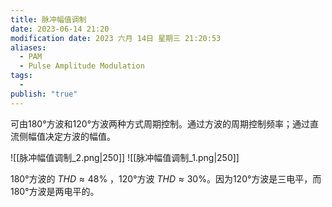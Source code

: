 ```yaml
---
title: 脉冲幅值调制
date: 2023-06-14 21:20
modification date: 2023 六月 14日 星期三 21:20:53
aliases:
  - PAM
  - Pulse Amplitude Modulation
tags:
  - 
publish: "true"
---
```


可由180°方波和120°方波两种方式周期控制。通过方波的周期控制频率；通过直流侧幅值决定方波的幅值。

![[脉冲幅值调制_2.png|250]] ![[脉冲幅值调制_1.png|250]]

180°方波的 $THD\approx 48\%$  ，120°方波 $THD\approx 30\%$。因为120°方波是三电平，而 180°方波是两电平的。